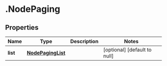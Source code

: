 # .NodePaging

## Properties
Name | Type | Description | Notes
------------ | ------------- | ------------- | -------------
**list** | [**NodePagingList**](NodePagingList.md) |  | [optional] [default to null]


